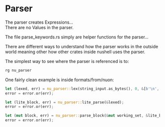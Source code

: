 # Parser

The parser creates Expressions...   
There are no Values in the parser.

The file parse_keywords.rs simply are helper functions for the parser...

There are different ways to understand how the parser works in the outside world meaning other how other crates inside nushell uses the parser.

The simplest way to see where the parser is referenced is to:

```rust
rg nu_parser
```

One fairly clean example is inside formats/from/nuon:

```rust
let (lexed, err) = nu_parser::lex(string_input.as_bytes(), 0, &[b'\n', b'\r'], &[], true);
error = error.or(err);

let (lite_block, err) = nu_parser::lite_parse(&lexed);
error = error.or(err);

let (mut block, err) = nu_parser::parse_block(&mut working_set, &lite_block, true, &[]);
error = error.or(err);
```
